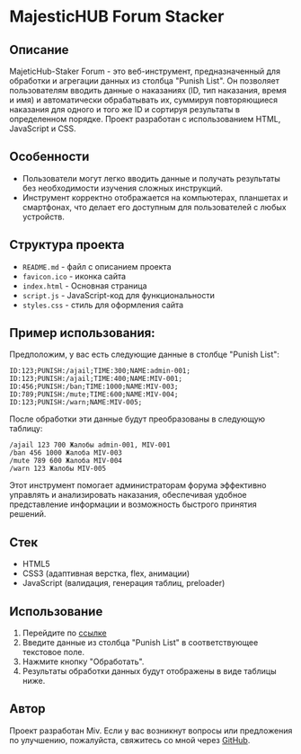 MajesticHUB Forum Stacker
======================

## Описание
MajeticHub-Staker Forum - это веб-инструмент, предназначенный для обработки и агрегации данных из столбца "Punish List". Он позволяет пользователям вводить данные о наказаниях (ID, тип наказания, время и имя) и автоматически обрабатывать их, суммируя повторяющиеся наказания для одного и того же ID и сортируя результаты в определенном порядке. Проект разработан с использованием HTML, JavaScript и CSS.

## Особенности
- Пользователи могут легко вводить данные и получать результаты без необходимости изучения сложных инструкций.
- Инструмент корректно отображается на компьютерах, планшетах и смартфонах, что делает его доступным для пользователей с любых устройств.

## Структура проекта
- `README.md` - файл с описанием проекта
- `favicon.ico` - иконка сайта
- `index.html` - Основная страница
- `script.js` - JavaScript-код для функциональности 
- `styles.css` - стиль для оформления сайта

## Пример использования:
Предположим, у вас есть следующие данные в столбце "Punish List":
```
ID:123;PUNISH:/ajail;TIME:300;NAME:admin-001;
ID:123;PUNISH:/ajail;TIME:400;NAME:MIV-001;
ID:456;PUNISH:/ban;TIME:1000;NAME:MIV-003;
ID:789;PUNISH:/mute;TIME:600;NAME:MIV-004;
ID:123;PUNISH:/warn;NAME:MIV-005;
```
После обработки эти данные будут преобразованы в следующую таблицу:
```
/ajail 123 700 Жалобы admin-001, MIV-001
/ban 456 1000 Жалоба MIV-003
/mute 789 600 Жалоба MIV-004
/warn 123 Жалобы MIV-005
```

Этот инструмент помогает администраторам форума эффективно управлять и анализировать наказания, обеспечивая удобное представление информации и возможность быстрого принятия решений.

## Стек
- HTML5
- CSS3 (адаптивная верстка, flex, анимации)
- JavaScript (валидация, генерация таблиц, preloader)

## Использование
1. Перейдите по [ссылке](https://housemiv.github.io/MajeticHub-Forum/)
2. Введите данные из столбца "Punish List" в соответствующее текстовое поле.
3. Нажмите кнопку "Обработать".
4. Результаты обработки данных будут отображены в виде таблицы ниже.

## Автор
Проект разработан Miv. Если у вас возникнут вопросы или предложения по улучшению, пожалуйста, свяжитесь со мной через [GitHub](https://housemiv.github.io/HouseMiv/).
